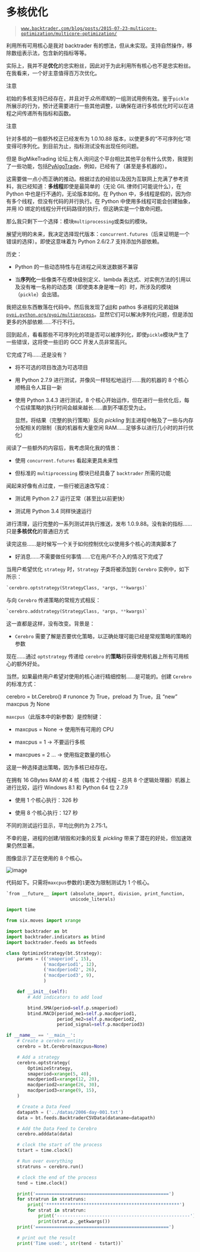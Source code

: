 # 多核优化

> [`www.backtrader.com/blog/posts/2015-07-23-multicore-optimization/multicore-optimization/`](https://www.backtrader.com/blog/posts/2015-07-23-multicore-optimization/multicore-optimization/)

利用所有可用核心是我对 backtrader 有的想法，但从未实现。支持自然操作，移除数组表示法，包含新的指标等等。

实际上，我并不是**优化**的忠实粉丝，因此对于为此利用所有核心也不是忠实粉丝。在我看来，一个好主意值得百万次优化。

注意

初始的多核支持已经存在，并且对于*众所周知*的一组测试用例有效。鉴于`pickle`所展示的行为，预计还需要进行一些其他调整，以确保在进行多核优化时可以在进程之间传递所有指标和函数。

注意

针对多核的一些额外校正已经发布为 1.0.10.88 版本，以使更多的“不可序列化”项变得可序列化。到目前为止，指标测试没有出现任何问题。

但是 BigMikeTrading 论坛上有人询问这个平台相比其他平台有什么优势，我提到了一些功能，包括[PyAlgoTrade](http://gbeced.github.io/pyalgotrade/)，例如，已经有了（甚至是多机器的）。

这需要做一点小而正确的推动。根据过去的经验以及因为互联网上充满了参考资料，我已经知道：**多线程**即使是最简单的（无论 GIL 律师们可能说什么），在 Python 中也是行不通的，无论版本如何。在 Python 中，多线程是假的，因为你有多个线程，但没有代码的并行执行。在 Python 中使用多线程可能会创建抽象，并用 IO 绑定的线程分开代码路径的执行，但这确实是一个致命问题。

那么我只剩下一个选择：模块`multiprocessing`或类似的模块。

展望光明的未来，我决定选择现代版本：`concurrent.futures`（后来证明是一个错误的选择）。即使这意味着为 Python 2.6/2.7 支持添加外部依赖。

历史：

+   Python 的一些动态特性与在进程之间发送数据不兼容

+   当**序列化**一些像类不在模块级别定义、lambda 表达式、对实例方法的引用以及没有唯一名称的动态类（即使类本身是唯一的）时，所涉及的模块（`pickle`）会出错。

我把这些东西散落在代码中。然后我发现了[dill](https://pypi.python.org/pypi/dill)和 pathos 多进程的兄弟姐妹[`pypi.python.org/pypi/multiprocess`](https://pypi.python.org/pypi/multiprocess)。显然它们可以解决序列化问题，但是添加更多的外部依赖……不行不行。

回到起点，看看那些不可序列化的项是否可以被序列化，即使`pickle`模块产生了一些错误，这将使一些旧的 GCC 开发人员非常高兴。

它完成了吗……还是没有？

+   将不可选的项目改造为可选项目

+   用 Python 2.7.9 进行测试，并像风一样轻松地运行……我的机器的 8 个核心顺畅且令人耳目一新

+   使用 Python 3.4.3 进行测试，8 个核心开始运作，但在进行一些优化后，每个后续策略的执行时间会越来越长……直到不堪忍受为止。

    显然，将结果（完整的执行策略）反向 *pickling* 到主进程中触及了一些与内存分配相关的限制（我的机器有大量空闲 RAM……足够多以进行几小时的并行优化）

阅读了一些额外的内容后，我考虑简化我的情景：

+   使用 `concurrent.futures` 看起来更具未来性

+   但标准的 `multiprocessing` 模块已经具备了 `backtrader` 所需的功能

闻起来好像有点过度，一些行被迅速改写成：

+   测试用 Python 2.7 运行正常（甚至比以前更快）

+   测试用 Python 3.4 同样快速运行

进行清理，运行完整的一系列测试并执行推送，发布 1.0.9.88。没有新的指标……只是**多核优化**的普通旧方式

读完这些……是时候写一个关于如何控制优化以使用多个核心的清爽脚本了

+   好消息……不需要做任何事情……它在用户不介入的情况下完成了

当用户希望优化 `strategy` 时，`Strategy` 子类将被添加到 `Cerebro` 实例中，如下所示：

```py
`cerebro.optstrategy(StrategyClass, *args, **kwargs)` 
```

与向 `Cerebro` 传递策略的常规方式相反：

```py
`cerebro.addstrategy(StrategyClass, *args, **kwargs)` 
```

这一直都是这样，没有改变。背景是：

+   `Cerebro` 需要了解是否要优化策略，以正确处理可能已经是常规策略的策略的参数

现在……通过 `optstrategy` 传递给 `cerebro` 的**策略**将获得使用机器上所有可用核心的额外好处。

当然，如果最终用户希望对使用的核心进行精细控制……是可能的。创建 `Cerebro` 的标准方式：

cerebro = bt.Cerebro() # runonce 为 True，preload 为 True，且 “new” maxcpus 为 None

`maxcpus`（此版本中的新参数）是控制键：

+   maxcpus = None -> 使用所有可用的 CPU

+   maxcpus = 1 -> 不要运行多核

+   maxcpues = 2 … -> 使用指定数量的核心

这是一种选择退出策略，因为多核已经存在。

在拥有 16 GBytes RAM 的 4 核（每核 2 个线程 - 总共 8 个逻辑处理器）机器上进行比较，运行 Windows 8.1 和 Python 64 位 2.7.9

+   使用 1 个核心执行：326 秒

+   使用 8 个核心执行：127 秒

不同的测试运行显示，平均比例约为 2.75:1。

不幸的是，进程的创建/销毁和对象的反复 *pickling* 带来了潜在的好处，但加速效果仍然显著。

图像显示了正在使用的 8 个核心。

![image](img/feb7058733a6c39d9a8c77bac5849fa7.png)

代码如下。只需将`maxcpus`参数的`1`更改为限制测试为 1 个核心。

```py
`from __future__ import (absolute_import, division, print_function,
                        unicode_literals)

import time

from six.moves import xrange

import backtrader as bt
import backtrader.indicators as btind
import backtrader.feeds as btfeeds

class OptimizeStrategy(bt.Strategy):
    params = (('smaperiod', 15),
              ('macdperiod1', 12),
              ('macdperiod2', 26),
              ('macdperiod3', 9),
              )

    def __init__(self):
        # Add indicators to add load

        btind.SMA(period=self.p.smaperiod)
        btind.MACD(period_me1=self.p.macdperiod1,
                   period_me2=self.p.macdperiod2,
                   period_signal=self.p.macdperiod3)

if __name__ == '__main__':
    # Create a cerebro entity
    cerebro = bt.Cerebro(maxcpus=None)

    # Add a strategy
    cerebro.optstrategy(
        OptimizeStrategy,
        smaperiod=xrange(5, 40),
        macdperiod1=xrange(12, 20),
        macdperiod2=xrange(26, 30),
        macdperiod3=xrange(9, 15),
    )

    # Create a Data Feed
    datapath = ('../datas/2006-day-001.txt')
    data = bt.feeds.BacktraderCSVData(dataname=datapath)

    # Add the Data Feed to Cerebro
    cerebro.adddata(data)

    # clock the start of the process
    tstart = time.clock()

    # Run over everything
    stratruns = cerebro.run()

    # clock the end of the process
    tend = time.clock()

    print('==================================================')
    for stratrun in stratruns:
        print('**************************************************')
        for strat in stratrun:
            print('--------------------------------------------------')
            print(strat.p._getkwargs())
    print('==================================================')

    # print out the result
    print('Time used:', str(tend - tstart))` 
```
